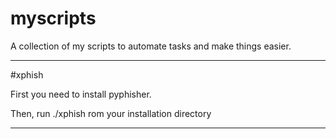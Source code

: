 # myscripts
A collection of my scripts to automate tasks and make things easier.

--------------------------------------------------------------------------------------------

#xphish

First you need to install pyphisher.

Then, run ./xphish rom your installation directory

---------------------------------------------------------------------------------------------
